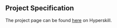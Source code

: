 ## Project Specification

The project page can be found [here](https://hyperskill.org/projects/50?track=1) on Hyperskill.